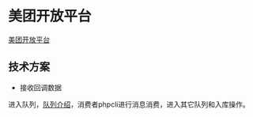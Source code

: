 # 美团开放平台

[美团开放平台](http://developer.waimai.meituan.com/)

## 技术方案

- 接收回调数据

进入队列，[队列介绍](/zh/技能/队列/Rabbitmq.md)，消费者phpcli进行消息消费，进入其它队列和入库操作。